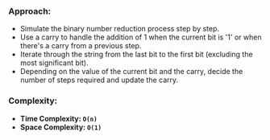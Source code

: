 ### Approach:
- Simulate the binary number reduction process step by step.
- Use a carry to handle the addition of 1 when the current bit is '1' or when there's a carry from a previous step.
- Iterate through the string from the last bit to the first bit (excluding the most significant bit).
- Depending on the value of the current bit and the carry, decide the number of steps required and update the carry.
​
### Complexity:
- **Time Complexity: `O(n)`**
- **Space Complexity: `O(1)`**